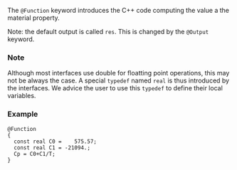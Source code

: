 The `@Function` keyword introduces the C++ code computing the value a
the material property.

Note: the default output is called `res`. This is changed by the
`@Output` keyword.

### Note

Although most interfaces use double for floatting point operations,
this may not be always the case. A special `typedef` named `real` is
thus introduced by the interfaces. We advice the user to use this
`typedef` to define their local variables.

### Example

~~~~{.cpp}
@Function
{
  const real C0 =    575.57;
  const real C1 = -21094.;
  Cp = C0+C1/T;
}
~~~~~~~~~~~~~~~~~~~~~~~~~~~~~
